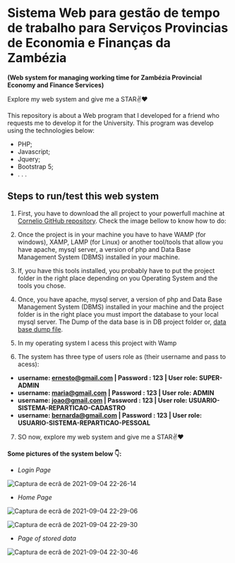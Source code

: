 # Sistema Web para gestão de tempo de trabalho para Serviços Provincias de Economia e Finanças da Zambézia
**(Web system for managing working time for Zambézia Provincial Economy and Finance Services)**

Explore my web system and give me a STAR✌️♥️

This repository is about a Web program that I developed for a friend who requests me to develop it for the University. This program was develop using the technologies below:
- PHP;
- Javascript;
- Jquery;
- Bootstrap 5;
- . . .

## Steps to run/test this web system
1. First, you have to download the all project to your powerfull machine at [Cornelio GitHub repository](https://github.com/cornelio21/Sistema-de-Gest-o-de-Tempo-de-Trabalho-para-a-DPEFZ). Check the image bellow to know how to do:


2. Once the project is in your machine you have to have WAMP (for windows), XAMP, LAMP (for Linux) or another tool/tools that allow you have apache, mysql server, a version of php and Data Base Management System (DBMS) installed in your machine.

3. If, you have this tools installed, you probably have to put the project folder in the right place depending on you Operating System and the tools you chose.

4. Once, you have apache, mysql server, a version of php and Data Base Management System (DBMS) installed in your machine and the project folder is in the right place you must import the database to your local mysql server. The Dump of the data base is in DB project folder or, [data base dump file](https://github.com/cornelio21/Sistema-de-Gest-o-de-Tempo-de-Trabalho-para-a-DPEFZ/tree/master/bd).

5. In my operating system I acess this project with Wamp

6. The system has three type of users role as (their username and pass to acess):
  - **username: ernesto@gmail.com | Password : 123 | User role: SUPER-ADMIN**
  - **username: maria@gmail.com | Password : 123 | User role: ADMIN**
  - **username: joao@gmail.com  | Password : 123 | User role: USUARIO-SISTEMA-REPARTICAO-CADASTRO** 
  - **username: bernarda@gmail.com | Password : 123 | User role: USUARIO-SISTEMA-REPARTICAO-PESSOAL**

7. SO now, explore my web system and give me a STAR✌️♥️





**Some pictures of the system below 👇:**

- *Login Page*

![Captura de ecrã de 2021-09-04 22-26-14](https://user-images.githubusercontent.com/40174805/132107609-5418b115-f204-40f8-aeb8-86668750af6f.png)

- *Home Page*

![Captura de ecrã de 2021-09-04 22-29-06](https://user-images.githubusercontent.com/40174805/132107861-7dd6a265-a6b2-49a5-b38d-62ff8dcbd87b.png)

![Captura de ecrã de 2021-09-04 22-29-30](https://user-images.githubusercontent.com/40174805/132108427-555ddf09-f024-42ac-baa8-40371b90beb3.png)

- *Page of stored data*

![Captura de ecrã de 2021-09-04 22-30-46](https://user-images.githubusercontent.com/40174805/132108510-3e96228b-b712-4e91-b185-981686ecb269.png)
